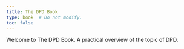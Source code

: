 ```yaml
---
title: The DPD Book
type: book  # Do not modify.
toc: false
---
```


Welcome to The DPD Book. 
A practical overview of the topic of DPD.